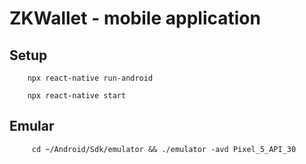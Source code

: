 # ZKWallet - mobile application

## Setup

        npx react-native run-android

        npx react-native start

## Emular

         cd ~/Android/Sdk/emulator && ./emulator -avd Pixel_5_API_30
        